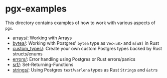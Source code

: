 # pgx-examples

This directory contains examples of how to work with various aspects of `pgx`.

- [arrays/](arrays/):  Working with Arrays
- [bytea/](bytea/):  Working with Postgres' `bytea` type as `Vec<u8>` and `&[u8]` in Rust
- [custom_types/](custom_types/): Create your own custom Postgres types backed by Rust structs/enums
- [errors/](errors/):  Error handling using Postgres or Rust errors/panics
- [srf/](srf/):  Set-Returning-Functions
- [strings/](strings/):  Using Postgres `text`/`varlena` types as Rust `String`s and `&str`s